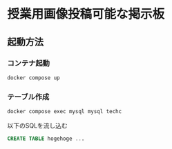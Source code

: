 # 授業用画像投稿可能な掲示板

## 起動方法

### コンテナ起動

```sh
docker compose up
```

### テーブル作成

```sh
docker compose exec mysql mysql techc
```

以下のSQLを流し込む

```sql
CREATE TABLE hogehoge ...
```
